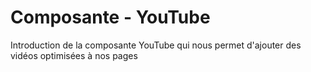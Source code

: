 # Composante - YouTube

Introduction de la composante YouTube qui nous permet d'ajouter des vidéos optimisées à nos pages
<br><br>
